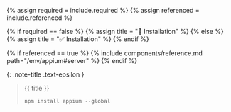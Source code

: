 <!-- LOCATION -->
<!-- _includes/components/appium/ -->

<!-- INCLUDE -->
<!-- components/appium/server-installation.md -->

<!-- VARIABLES -->
<!-- required:      [true, false], default to true -->
<!-- referenced:    [true, false], default to false -->


<!-- READ VARIABLES -->
{% assign required = include.required %}
{% assign referenced = include.referenced %}


<!-- DECIDE TO DISPLAY THE NECESSITY OF THE INSTALLATION -->
{% if required == false %}
    {% assign title = "🔲 Installation" %}
{% else %}
    {% assign title = "✅ Installation" %}
{% endif %}


<!-- DECIDE TO DISPLAY THE LINK OF THIS COMPONENT -->
{% if referenced == true %}
{% include components/reference.md path="/env/appium#server" %}
{% endif %}


<!-- MAIN CONTENT -->

{: .note-title .text-epsilon }
> {{ title }}
>
> ```shell
> npm install appium --global
> ```

